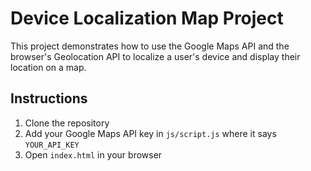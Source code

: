 # Device Localization Map Project

This project demonstrates how to use the Google Maps API and the browser's Geolocation API to localize a user's device and display their location on a map.

## Instructions

1. Clone the repository
2. Add your Google Maps API key in `js/script.js` where it says `YOUR_API_KEY`
3. Open `index.html` in your browser